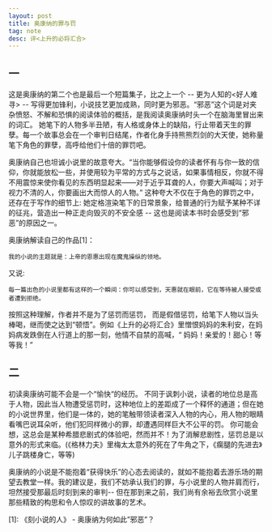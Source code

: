 ```yaml
---
layout: post
title: 奥康纳的罪与罚
tag: note
desc: 评<上升的必将汇合>
---
```


## 一

这是奥康纳的第二个也是最后一个短篇集子，比之上一个 -- 更为人知的<好人难寻> -- 写得更加锋利，小说技艺更加成熟，同时更为邪恶。“邪恶”这个词是对夹杂愤怒、不解和恐惧的阅读体验的概括，是我阅读奥康纳时头一个在脑海里冒出来的词汇。 她笔下的人物多半丑陋，有人格或身体上的缺陷，行止带着天生的罪孽。每一个故事总会在一个审判日结尾，作者化身手持熊熊烈剑的大天使，她称量笔下角色的罪孽，高呼给他们十倍的罪罚吧。

奥康纳自己也坦诚小说里的故意夸大。“当你能够假设你的读者怀有与你一致的信仰，你就能放松一些，并使用较为平常的方式与之说话，如果事情相反，你就不得不用震惊来使你看见的东西明显起来——对于近乎耳聋的人，你要大声喊叫；对于视力不清的人，你要画出大而惊人的人物。” 这种夸大不仅在于角色的罪罚之中，还存在于写作的细节上:  她定格渲染笔下的日常景象，给普通的行为赋予某种不详的征兆，营造出一种正走向毁灭的不安全感 -- 这也是阅读本书时会感受到“邪恶”的原因之一。

奥康纳解读自己的作品[1]：

    我的小说的主题就是：上帝的恩惠出现在魔鬼操纵的领地。

又说:

    每一篇出色的小说里都有这样的一个瞬间：你可以感受到，天惠就在眼前，它在等待被人接受或者遭到拒绝。

按照这种理解，作者并不是为了惩罚而惩罚， 而是假借惩罚，给笔下人物以当头棒喝，继而使之达到“顿悟”。例如《上升的必将汇合》里憎恨妈妈的朱利安，在妈妈病发跌倒在人行道上的那一刻，他情不自禁的高喊，“ 妈妈！亲爱的！甜心！等等我！”

## 二

初读奥康纳可能不会是一个“愉快“的经历。 不同于讽刺小说，读者的地位总是高于人物，因此当人物遭受惩罚时，这种地位上的差距成了一个释怀的通道；但在她的小说世界里，他们是一体的，她的笔触带领读者深入人物的内心，用人物的眼睛看嘴巴说耳朵听，他们犯同样微小的罪，却遭遇同样巨大不公平的罚。 你可能会想，这总会是某种希腊悲剧式的体验吧，然而并不！为了消解悲剧性，惩罚总是以意外的形式来临。(《格林力夫》里梅太太意外的死在了牛角之下，《瘸腿的先进去》儿子跳楼身亡，等等)

奥康纳的小说是不能抱着“获得快乐”的心态去阅读的，就如不能抱着去游乐场的期望去教堂一样。我的建议是，我们不妨承认我们的罪，与小说里的人物并肩而行，坦然接受那最后时刻到来的审判-- 但在那到来之前，我们尚有余裕去欣赏小说里那些精致的构思和令人惊叹的讲故事的艺术。

   [1]: 《刻小说的人》 - 奥康纳为何如此”邪恶”？
